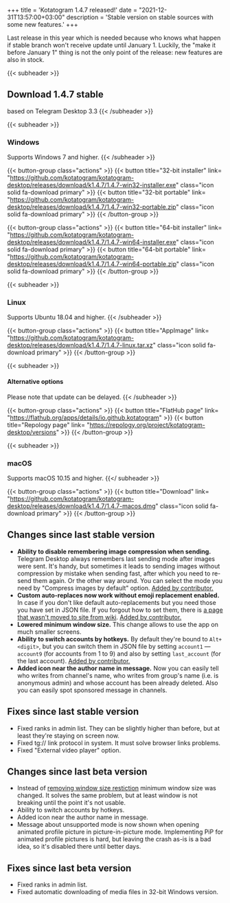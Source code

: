 +++
title = 'Kotatogram 1.4.7 released!'
date = "2021-12-31T13:57:00+03:00"
description = 'Stable version on stable sources with some new features.'
+++

Last release in this year which is needed because who knows what happen if stable branch won't receive update until January 1. Luckily, the "make it before January 1" thing is not the only point of the release: new features are also in stock.

{{< subheader >}}
## Download 1.4.7 stable
based on Telegram Desktop 3.3
{{< /subheader >}}

{{< subheader >}}
### Windows
Supports Windows 7 and higher. 
{{< /subheader >}}

{{< button-group class="actions" >}}
    {{< button title="32-bit installer" link= "https://github.com/kotatogram/kotatogram-desktop/releases/download/k1.4.7/1.4.7-win32-installer.exe" class="icon solid fa-download primary" >}}
    {{< button title="32-bit portable" link= "https://github.com/kotatogram/kotatogram-desktop/releases/download/k1.4.7/1.4.7-win32-portable.zip" class="icon solid fa-download primary" >}}
{{< /button-group >}}

{{< button-group class="actions" >}}
    {{< button title="64-bit installer" link= "https://github.com/kotatogram/kotatogram-desktop/releases/download/k1.4.7/1.4.7-win64-installer.exe" class="icon solid fa-download primary" >}}
    {{< button title="64-bit portable" link= "https://github.com/kotatogram/kotatogram-desktop/releases/download/k1.4.7/1.4.7-win64-portable.zip" class="icon solid fa-download primary" >}}
{{< /button-group >}}

{{< subheader >}}
### Linux
Supports Ubuntu 18.04 and higher. 
{{< /subheader >}}

{{< button-group class="actions" >}}
    {{< button title="AppImage" link= "https://github.com/kotatogram/kotatogram-desktop/releases/download/k1.4.7/1.4.7-linux.tar.xz" class="icon solid fa-download primary" >}}
{{< /button-group >}}

{{< subheader >}}
#### Alternative options
Please note that update can be delayed.
{{< /subheader >}}

{{< button-group class="actions" >}}
    {{< button title="FlatHub page" link= "https://flathub.org/apps/details/io.github.kotatogram" >}}
    {{< button title="Repology page" link= "https://repology.org/project/kotatogram-desktop/versions" >}}
{{< /button-group >}}

{{< subheader >}}
### macOS
Supports macOS 10.15 and higher.
{{</ subheader >}}

{{< button-group class="actions" >}}
    {{< button title="Download" link= "https://github.com/kotatogram/kotatogram-desktop/releases/download/k1.4.7/1.4.7-macos.dmg" class="icon solid fa-download primary" >}}
{{< /button-group >}}


## Changes since last stable version

* **Ability to disable remembering image compression when sending.** Telegram Desktop always remembers last sending mode after images were sent. It's handy, but sometimes it leads to sending images without compression by mistake when sending fast, after which you need to re-send them again. Or the other way around. You can select the mode you need by "Compress images by default" option. [Added by contributor.](https://github.com/kotatogram/kotatogram-desktop/pull/243)
* **Custom auto-replaces now work without emoji replacement enabled.** In case if you don't like default auto-replacements but you need those you have set in JSON file. If you forgout how to set them, there is [a page that wasn't moved to site from wiki](https://github.com/kotatogram/kotatogram-desktop/wiki/Custom-text-replaces). [Added by contributor.](https://github.com/kotatogram/kotatogram-desktop/pull/242)
* **Lowered minimum window size.** This change allows to use the app on much smaller screens.
* **Ability to switch accounts by hotkeys.** By default they're bound to `Alt+<digit>`, but you can switch them in JSON file by setting `account1` — `account9` (for accounts from 1 to 9) and also by setting `last_account` (for the last account). [Added by contributor.](https://github.com/kotatogram/kotatogram-desktop/pull/279)
* **Added icon near the author name in message.** Now you can easily tell who writes from channel's name, who writes from group's name (i.e. is anonymous admin) and whose account has been already deleted. Also you can easily spot sponsored message in channels.

## Fixes since last stable version

* Fixed ranks in admin list. They can be slightly higher than before, but at least they're staying on screen now.
* Fixed tg:// link protocol in system. It must solve browser links problems.
* Fixed "External video player" option.

## Changes since last beta version
* Instead of [removing window size restiction](https://github.com/kotatogram/kotatogram-desktop/pull/238) minimum window size was changed. It solves the same problem, but at least window is not breaking until the point it's not usable.
* Ability to switch accounts by hotkeys.
* Added icon near the author name in message.
* Message about unsupported mode is now shown when opening animated profile picture in picture-in-picture mode. Implementing PiP for animated profile pictures is hard, but leaving the crash as-is is a bad idea, so it's disabled there until better days.

## Fixes since last beta version
* Fixed ranks in admin list.
* Fixed automatic downloading of media files in 32-bit Windows version.
